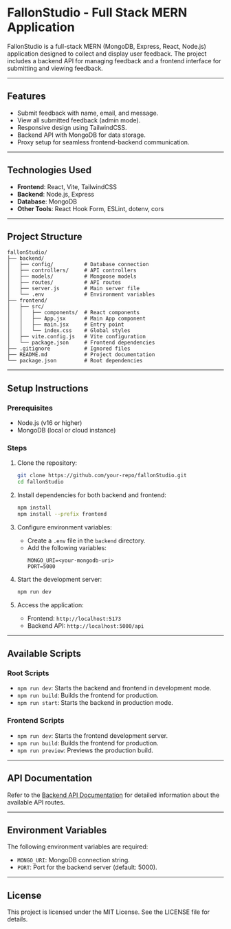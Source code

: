 # FallonStudio - Full Stack MERN Application

FallonStudio is a full-stack MERN (MongoDB, Express, React, Node.js) application designed to collect and display user feedback. The project includes a backend API for managing feedback and a frontend interface for submitting and viewing feedback.

---

## Features

- Submit feedback with name, email, and message.
- View all submitted feedback (admin mode).
- Responsive design using TailwindCSS.
- Backend API with MongoDB for data storage.
- Proxy setup for seamless frontend-backend communication.

---

## Technologies Used

- **Frontend**: React, Vite, TailwindCSS
- **Backend**: Node.js, Express
- **Database**: MongoDB
- **Other Tools**: React Hook Form, ESLint, dotenv, cors

---

## Project Structure

```
fallonStudio/
├── backend/
│   ├── config/          # Database connection
│   ├── controllers/     # API controllers
│   ├── models/          # Mongoose models
│   ├── routes/          # API routes
│   ├── server.js        # Main server file
│   └── .env             # Environment variables
├── frontend/
│   ├── src/
│   │   ├── components/  # React components
│   │   ├── App.jsx      # Main App component
│   │   ├── main.jsx     # Entry point
│   │   └── index.css    # Global styles
│   ├── vite.config.js   # Vite configuration
│   └── package.json     # Frontend dependencies
├── .gitignore           # Ignored files
├── README.md            # Project documentation
└── package.json         # Root dependencies
```

---

## Setup Instructions

### Prerequisites

- Node.js (v16 or higher)
- MongoDB (local or cloud instance)

### Steps

1. Clone the repository:
   ```bash
   git clone https://github.com/your-repo/fallonStudio.git
   cd fallonStudio
   ```

2. Install dependencies for both backend and frontend:
   ```bash
   npm install
   npm install --prefix frontend
   ```

3. Configure environment variables:
   - Create a `.env` file in the `backend` directory.
   - Add the following variables:
     ```
     MONGO_URI=<your-mongodb-uri>
     PORT=5000
     ```

4. Start the development server:
   ```bash
   npm run dev
   ```

5. Access the application:
   - Frontend: `http://localhost:5173`
   - Backend API: `http://localhost:5000/api`

---

## Available Scripts

### Root Scripts

- `npm run dev`: Starts the backend and frontend in development mode.
- `npm run build`: Builds the frontend for production.
- `npm run start`: Starts the backend in production mode.

### Frontend Scripts

- `npm run dev`: Starts the frontend development server.
- `npm run build`: Builds the frontend for production.
- `npm run preview`: Previews the production build.

---

## API Documentation

Refer to the [Backend API Documentation](./backend/README.md) for detailed information about the available API routes.

---

## Environment Variables

The following environment variables are required:

- `MONGO_URI`: MongoDB connection string.
- `PORT`: Port for the backend server (default: 5000).

---

## License

This project is licensed under the MIT License. See the LICENSE file for details.
